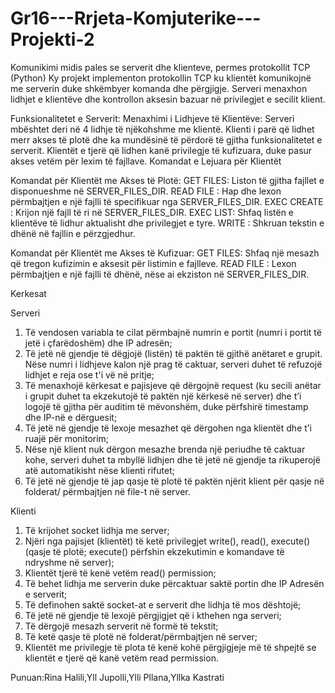 # Gr16---Rrjeta-Komjuterike---Projekti-2
Komunikimi midis pales se serverit dhe klienteve, permes protokollit TCP (Python)
Ky projekt implementon protokollin TCP ku klientët komunikojnë me serverin duke shkëmbyer komanda dhe përgjigje. Serveri menaxhon lidhjet e klientëve dhe kontrollon aksesin bazuar në privilegjet e secilit klient.

Funksionalitetet e Serverit:
Menaxhimi i Lidhjeve të Klientëve:
Serveri mbështet deri në 4 lidhje të njëkohshme me klientë.
Klienti i parë që lidhet merr akses të plotë dhe ka mundësinë të përdorë të gjitha funksionalitetet e serverit.
Klientët e tjerë që lidhen kanë privilegje të kufizuara, duke pasur akses vetëm për lexim të fajllave.
Komandat e Lejuara për Klientët

Komandat për Klientët me Akses të Plotë:
GET FILES: Liston të gjitha fajllet e disponueshme në SERVER_FILES_DIR.
READ FILE <filename>: Hap dhe lexon përmbajtjen e një fajlli të specifikuar nga SERVER_FILES_DIR.
EXEC CREATE <filename>: Krijon një fajll të ri në SERVER_FILES_DIR.
EXEC LIST: Shfaq listën e klientëve të lidhur aktualisht dhe privilegjet e tyre.
WRITE <filename> <text>: Shkruan tekstin e dhënë në fajllin e përzgjedhur.

Komandat për Klientët me Akses të Kufizuar:
GET FILES: Shfaq një mesazh që tregon kufizimin e aksesit për listimin e fajlleve.
READ FILE <filename>: Lexon përmbajtjen e një fajlli të dhënë, nëse ai ekziston në SERVER_FILES_DIR.

Kerkesat

Serveri
1. Të vendosen variabla te cilat përmbajnë numrin e portit (numri i portit të jetë i
çfarëdoshëm) dhe IP adresën;
2. Të jetë në gjendje të dëgjojë (listën) të paktën të gjithë anëtaret e grupit. Nëse numri i
lidhjeve kalon një prag të caktuar, serveri duhet të refuzojë lidhjet e reja ose t'i vë në pritje;
3. Të menaxhojë kërkesat e pajisjeve që dërgojnë request (ku secili anëtar i grupit duhet
ta ekzekutojë të paktën një kërkesë në server) dhe t’i logojë të gjitha për auditim të
mëvonshëm, duke përfshirë timestamp dhe IP-në e dërguesit;
4. Të jetë në gjendje të lexoje mesazhet që dërgohen nga klientët dhe t’i ruajë për monitorim;
5. Nëse një klient nuk dërgon mesazhe brenda një periudhe të caktuar kohe, serveri duhet ta
mbyllë lidhjen dhe të jetë në gjendje ta rikuperojë atë automatikisht nëse klienti rifutet;
6. Të jetë në gjendje të jap qasje të plotë të paktën njërit klient për qasje në folderat/
përmbajtjen në file-t në server.


Klienti
1. Të krijohet socket lidhja me server;
2. Njëri nga pajisjet (klientët) të ketë privilegjet write(), read(), execute() (qasje të plotë;
execute() përfshin ekzekutimin e komandave të ndryshme në server);
3. Klientët tjerë të kenë vetëm read() permission;
4. Të behet lidhja me serverin duke përcaktuar saktë portin dhe IP Adresën e serverit;
5. Të definohen saktë socket-at e serverit dhe lidhja të mos dështojë;
6. Të jetë në gjendje të lexojë përgjigjet që i kthehen nga serveri;
7. Të dërgojë mesazh serverit në formë të tekstit;
8. Të ketë qasje të plotë në folderat/përmbajtjen në server;
9. Klientët me privilegje të plota të kenë kohë përgjigjeje më të shpejtë se klientët e tjerë që
kanë vetëm read permission.



Punuan:Rina Halili,Yll Jupolli,Ylli Pllana,Yllka Kastrati
